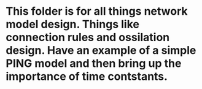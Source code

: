 # This folder is for all things network model design. Things like connection rules and ossilation design. Have an example of a simple PING model and then bring up the importance of time contstants. 